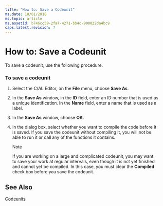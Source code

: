 ```yaml
---
title: "How to: Save a Codeunit"
ms.date: 10/01/2018
ms.topic: article
ms.assetid: b746cc59-2fa7-4271-bb4c-900022da4bc9
caps.latest.revision: 7
---
```

# How to: Save a Codeunit
To save a codeunit, use the following procedure.  
  
### To save a codeunit  
  
1.  Select the C/AL Editor, on the **File** menu, choose **Save As**.  
  
2.  In the **Save As** window, in the **ID** field, enter an ID number that is used as a unique identification. In the **Name** field, enter a name that is used as a label.  
  
3.  In the **Save As** window, choose **OK**.  
  
4.  In the dialog box, select whether you want to compile the code before it is saved. If you save the codeunit without compiling it, you will not be able to run it or call any of the functions it contains.  
  
    > [!NOTE]  
    >  If you are working on a large and complicated codeunit, you may want to save your work at regular intervals, even though it is not yet finished and cannot yet be compiled. In this case, you must clear the **Compiled** check box before you save the codeunit.  
  
## See Also  
 [Codeunits](Codeunits.md)